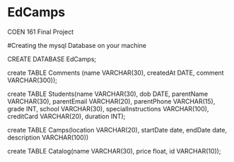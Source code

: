 # EdCamps
COEN 161 Final Project


#Creating the mysql Database on your machine

CREATE DATABASE EdCamps;


create TABLE Comments (name VARCHAR(30), createdAt DATE, comment VARCHAR(300));


create TABLE Students(name VARCHAR(30), dob DATE, parentName VARCHAR(30), parentEmail VARCHAR(20), parentPhone VARCHAR(15), grade INT, school VARCHAR(30), specialInstructions VARCHAR(100), creditCard VARCHAR(20), duration INT);


create TABLE Camps(location VARCHAR(20), startDate date, endDate date, description VARCHAR(100))

create TABLE Catalog(name VARCHAR(30), price float, id VARCHAR(10));